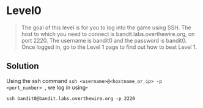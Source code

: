# Level0

>The goal of this level is for you to log into the game using SSH. The host to which you need to connect is bandit.labs.overthewire.org, on port 2220. The username is bandit0 and the password is bandit0. Once logged in, go to the Level 1 page to find out how to beat Level 1.

## Solution

Using the ssh command `ssh <username>@<hostname_or_ip> -p <port_number> `,
we log in using-
```
ssh bandit0@bandit.labs.overthewire.org -p 2220
```
